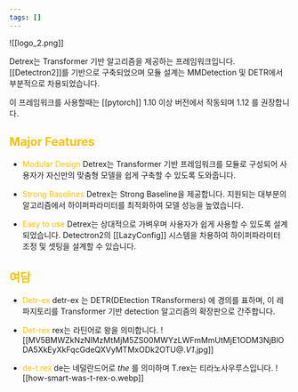 ```yaml
---
tags: []
---
```

![[logo_2.png]]

Detrex는  Transformer 기반 알고리즘을 제공하는 프레임워크입니다. [[Detectron2]]를 기반으로 구축되었으며 모듈 설계는 MMDetection 및 DETR에서 부분적으로 차용되었습니다.

이 프레임워크를 사용할때는 [[pytorch]] 1.10 이상 버전에서 작동되며 1.12 를 권장합니다.

## <font color="#ffc000">Major Features</font>

- <font color="#ffc000">Modular Design</font>
Detrex는 Transformer 기반 프레임워크를 모듈로 구성되어 사용자가 자신만의 맞춤형 모델을 쉽게 구축할 수 있도록 도와줍니다.

- <font color="#ffc000">Strong Baselines</font>
Detrex는 Strong Baseline을 제공합니다. 지원되는 대부분의 알고리즘에서 하이퍼파라미터를 최적화하여 모델 성능을 높였습니다.

- <font color="#ffc000">Easy to use</font>
Detrex는 상대적으로 가벼우며 사용자가 쉽게 사용할 수 있도록 설계되었습니다.  Detectron2의 [[LazyConfig]] 시스템을 차용하여 하이퍼파라미터 조정 및 셋팅을 설계할 수 있습니다.


## <font color="#ffc000">여담</font>
- <font color="#ffc000">Detr-ex</font>
detr-ex 는 DETR(DEtection TRansformers) 에 경의를 표하며, 이 레파지토리를 Transformer 기반 detection 알고리즘의 확장판으로 간주합니다.

- <font color="#ffc000">Det-rex</font>
rex는 라틴어로 왕을 의미합니다.
![[MV5BMWZkNzNlMzMtMjM5ZS00MWYzLWFmMmUtMjE1ODM3NjBlODA5XkEyXkFqcGdeQXVyMTMxODk2OTU@._V1_.jpg]]


- <font color="#ffc000">de-t.rex</font>
de는 네덜란드어로 *the* 를 의미하며 T.rex는 티라노사우루스입니다.
![[how-smart-was-t-rex-o.webp]]